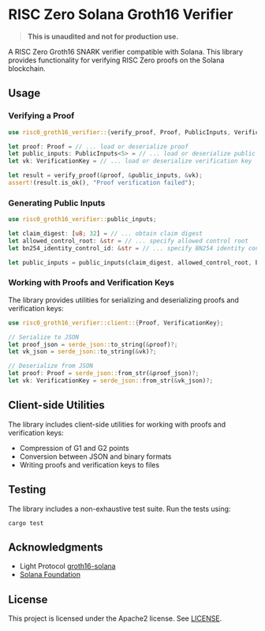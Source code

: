# RISC Zero Solana Groth16 Verifier

> **This is unaudited and not for production use.**

A RISC Zero Groth16 SNARK verifier compatible with Solana. This library provides functionality for verifying RISC Zero proofs on the Solana blockchain.

## Usage

### Verifying a Proof

```rust
use risc0_groth16_verifier::{verify_proof, Proof, PublicInputs, VerificationKey};

let proof: Proof = // ... load or deserialize proof
let public_inputs: PublicInputs<5> = // ... load or deserialize public inputs
let vk: VerificationKey = // ... load or deserialize verification key

let result = verify_proof(&proof, &public_inputs, &vk);
assert!(result.is_ok(), "Proof verification failed");
```

### Generating Public Inputs

```rust
use risc0_groth16_verifier::public_inputs;

let claim_digest: [u8; 32] = // ... obtain claim digest
let allowed_control_root: &str = // ... specify allowed control root
let bn254_identity_control_id: &str = // ... specify BN254 identity control ID

let public_inputs = public_inputs(claim_digest, allowed_control_root, bn254_identity_control_id)?;
```

### Working with Proofs and Verification Keys

The library provides utilities for serializing and deserializing proofs and verification keys:

```rust
use risc0_groth16_verifier::client::{Proof, VerificationKey};

// Serialize to JSON
let proof_json = serde_json::to_string(&proof)?;
let vk_json = serde_json::to_string(&vk)?;

// Deserialize from JSON
let proof: Proof = serde_json::from_str(&proof_json)?;
let vk: VerificationKey = serde_json::from_str(&vk_json)?;
```

## Client-side Utilities

The library includes client-side utilities for working with proofs and verification keys:

- Compression of G1 and G2 points
- Conversion between JSON and binary formats
- Writing proofs and verification keys to files

## Testing

The library includes a non-exhaustive test suite. Run the tests using:

```
cargo test
```

## Acknowledgments

- Light Protocol [groth16-solana](https://github.com/Lightprotocol/groth16-solana/tree/master)
- [Solana Foundation](https://solana.org/grants-funding)

## License

This project is licensed under the Apache2 license. See [LICENSE](./LICENSE).
